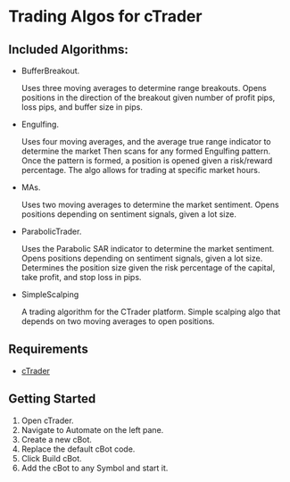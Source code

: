 # Trading Algos for cTrader


## Included Algorithms:

  - BufferBreakout.
  
       Uses three moving averages to determine range breakouts.
       Opens positions in the direction of the breakout given number of
       profit pips, loss pips, and buffer size in pips. 

  - Engulfing.
  
      Uses four moving averages, and the average true range indicator to determine the market 
      Then scans for any formed Engulfing pattern.
      Once the pattern is formed, a position is opened given a risk/reward percentage.
      The algo allows for trading at specific market hours.

  - MAs.
    
    Uses two moving averages to determine the market sentiment.
    Opens positions depending on sentiment signals, given a lot size.

  - ParabolicTrader.
    
    Uses the Parabolic SAR indicator to determine the market sentiment.
    Opens positions depending on sentiment signals, given a lot size.
    Determines the position size given the risk percentage of the capital, 
    take profit, and stop loss in pips.

  - SimpleScalping

    A trading algorithm for the CTrader platform.
    Simple scalping algo that depends on two moving averages to 
    open positions.

## Requirements
  * [cTrader](https://ctrader.com)

## Getting Started
   1. Open cTrader.
   2. Navigate to Automate on the left pane.
   3. Create a new cBot.
   4. Replace the default cBot code.
   5. Click Build cBot.
   6. Add the cBot to any Symbol and start it.